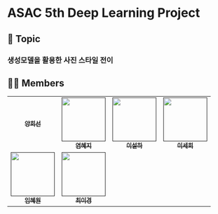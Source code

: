 # ASAC 5th Deep Learning Project

📌 Topic
---------
<h3>생성모델을 활용한 사진 스타일 전이</h3>

🙋🏻 Members
-----------
<table>
  <tbody>
    <tr>
      <td align="center"><a href=""><img src="width="100px;" alt=""/><br /><sub><b>양희선</b></sub></a><br /></td>
      <td align="center"><a href=""><img src="" width="100px;" alt=""/><br /><sub><b>염혜지</b></sub></a><br /></td>
      <td align="center"><a href=""><img src="" width="100px;" alt=""/><br /><sub><b>이설하</b></sub></a><br /></td>
      <td align="center"><a href=""><img src="" width="100px;" alt=""/><br /><sub><b>이세희</b></sub></a><br /></td>
     <tr/>
      <td align="center"><a href=""><img src="" width="100px;" alt=""/><br /><sub><b>임혜원</b></sub></a><br /></td>
      <td align="center"><a href=""><img src="" width="100px;" alt=""/><br /><sub><b>최이경</b></sub></a><br /></td>
    </tr>
  </tbody>
</table>
